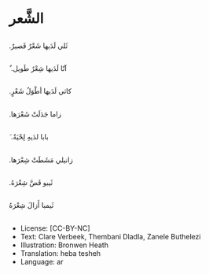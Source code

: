 # الشَّعر

##
.ثَلي لَدَيها شَعْرٌ قَصيرٌ 

##
 ٌ .آنّا لَدَيها شِعْرٌ طَويل 

##
 .كاثي لَدَيها أطْوَلُ شَعْرٍ  

##
 .زاما جَدَلَتْ شَعْرَها 

##
 َ .بابا لدَيهِ لِحْيَةٌ

##
 .زانيلي مَشَطَتْ شِعْرَها 

##
 .ثَيبو قَصَّ شِعْرَهُ 

##
ثَيمبا أَزالَ شِعْرَهُ

##
* License: [CC-BY-NC]
* Text: Clare Verbeek, Thembani Dladla, Zanele Buthelezi
* Illustration: Bronwen Heath
* Translation: heba tesheh
* Language: ar
